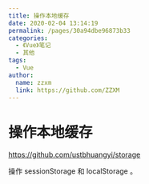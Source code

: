```yaml
---
title: 操作本地缓存
date: 2020-02-04 13:14:19
permalink: /pages/30a94dbe96873b33
categories:
  - 《Vue》笔记
  - 其他
tags:
  - Vue
author:
  name: zzxm
  link: https://github.com/ZZXM
---
```

# 操作本地缓存

<https://github.com/ustbhuangyi/storage>

操作 sessionStorage 和 localStorage 。
